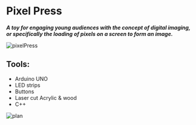# Pixel Press
***A toy for engaging young audiences with the concept of digital imaging, or specifically the loading of pixels on a screen to form an image.***

![pixelPress](https://github.com/ratemypraxis/pixelPress/assets/49932341/60180dc8-352d-43a2-99b9-c0adfedd6ffe)

## Tools:
- Arduino UNO
- LED strips
- Buttons
- Laser cut Acrylic & wood
- C++

![plan](https://brightspace.nyu.edu/d2l/le/259867/discussions/posts/1586873/ViewAttachment?fileId=16396495)
